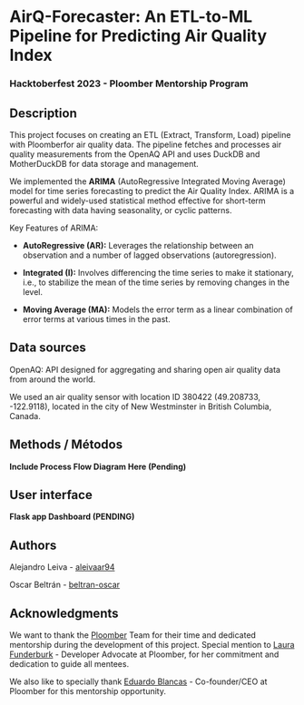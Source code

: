 

# AirQ-Forecaster: An ETL-to-ML Pipeline for Predicting Air Quality Index
### Hacktoberfest 2023 - Ploomber Mentorship Program
 

## Description

This project focuses on creating an ETL (Extract, Transform, Load) pipeline with Ploomberfor air quality data. The pipeline fetches and processes air quality measurements from the OpenAQ API and uses DuckDB and MotherDuckDB for data storage and management.

We implemented the **ARIMA** (AutoRegressive Integrated Moving Average) model for time series forecasting to predict the Air Quality Index. ARIMA is a powerful and widely-used statistical method effective for short-term forecasting with data having seasonality, or cyclic patterns.

Key Features of ARIMA:

- **AutoRegressive (AR):** Leverages the relationship between an observation and a number of lagged observations (autoregression).

- **Integrated (I):** Involves differencing the time series to make it stationary, i.e., to stabilize the mean of the time series by removing changes in the level.

- **Moving Average (MA):** Models the error term as a linear combination of error terms at various times in the past.

## Data sources

OpenAQ: API designed for aggregating and sharing open air quality data from around the world.

We used an air quality sensor with location ID 380422 (49.208733, -122.9118), located in the city of New Westminster in British Columbia, Canada.

## Methods / Métodos

**Include Process Flow Diagram Here (Pending)**

## User interface 

**Flask app Dashboard (PENDING)**

## Authors

Alejandro Leiva - [aleivaar94](https://github.com/aleivaar94)

Oscar Beltrán - [beltran-oscar](https://github.com/beltran-oscar)

## Acknowledgments

We want to thank the [Ploomber](https://ploomber.io/) Team for their time and dedicated mentorship during the development of this project. Special mention to [Laura Funderburk](https://github.com/lfunderburk) - Developer Advocate at Ploomber, for her commitment and dedication to guide all mentees.

We also like to specially thank [Eduardo Blancas](https://github.com/edublancas) - Co-founder/CEO at Ploomber for this mentorship opportunity.
